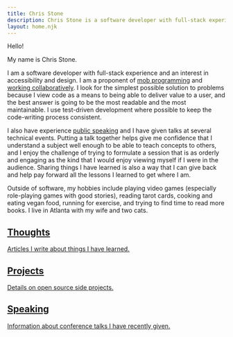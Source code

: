 ```yaml
---
title: Chris Stone
description: Chris Stone is a software developer with full-stack experience and an interest in accessibility and design.
layout: home.njk
---
```

Hello!

My name is Chris Stone.

I am a software developer with full-stack experience and an interest in accessibility and design. I am a proponent of [mob programming](/mob-programming) and [working collaboratively](/working-collaboratively). I look for the simplest possible solution to problems because I view code as a means to being able to deliver value to a user, and the best answer is going to be the most readable and the most maintainable. I use test-driven development where possible to keep the code-writing process consistent.

I also have experience [public speaking](/speaking) and I have given talks at several technical events. Putting a talk together helps give me confidence that I understand a subject well enough to be able to teach concepts to others, and I enjoy the challenge of trying to formulate a session that is as orderly and engaging as the kind that I would enjoy viewing myself if I were in the audience. Sharing things I have learned is also a way that I can give back and help pay forward all the lessons I learned to get where I am.

Outside of software, my hobbies include playing video games (especially role-playing games with good stories), reading tarot cards, cooking and eating vegan food, running for exercise, and trying to find time to read more books. I live in Atlanta with my wife and two cats.

<nav class="homepage-sections">
<a href="/thoughts">
<h2>Thoughts</h2>
<p>Articles I write about things I have learned.</p>
</a>
<a href="/projects">
<h2>Projects</h2>
<p>Details on open source side projects.</p>
</a>
<a href="/speaking">
<h2>Speaking</h2>
<p>Information about conference talks I have recently given.</p>
</a>
</nav>
